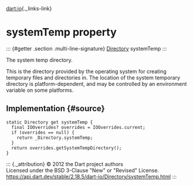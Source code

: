 [dart:io](../../dart-io/dart-io-library){._links-link}

systemTemp property
===================

::: {#getter .section .multi-line-signature}
[Directory](../directory-class) systemTemp
:::

The system temp directory.

This is the directory provided by the operating system for creating
temporary files and directories in. The location of the system temporary
directory is platform-dependent, and may be controlled by an environment
variable on some platforms.

Implementation {#source}
--------------

``` {.language-dart data-language="dart"}
static Directory get systemTemp {
  final IOOverrides? overrides = IOOverrides.current;
  if (overrides == null) {
    return _Directory.systemTemp;
  }
  return overrides.getSystemTempDirectory();
}
```

::: {._attribution}
© 2012 the Dart project authors\
Licensed under the BSD 3-Clause \"New\" or \"Revised\" License.\
<https://api.dart.dev/stable/2.18.5/dart-io/Directory/systemTemp.html>
:::

